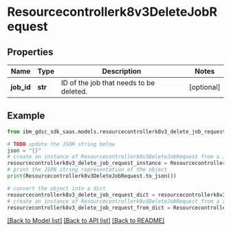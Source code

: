 # Resourcecontrollerk8v3DeleteJobRequest


## Properties

Name | Type | Description | Notes
------------ | ------------- | ------------- | -------------
**job_id** | **str** | ID of the job that needs to be deleted. | [optional] 

## Example

```python
from ibm_gdsc_sdk_saas.models.resourcecontrollerk8v3_delete_job_request import Resourcecontrollerk8v3DeleteJobRequest

# TODO update the JSON string below
json = "{}"
# create an instance of Resourcecontrollerk8v3DeleteJobRequest from a JSON string
resourcecontrollerk8v3_delete_job_request_instance = Resourcecontrollerk8v3DeleteJobRequest.from_json(json)
# print the JSON string representation of the object
print(Resourcecontrollerk8v3DeleteJobRequest.to_json())

# convert the object into a dict
resourcecontrollerk8v3_delete_job_request_dict = resourcecontrollerk8v3_delete_job_request_instance.to_dict()
# create an instance of Resourcecontrollerk8v3DeleteJobRequest from a dict
resourcecontrollerk8v3_delete_job_request_from_dict = Resourcecontrollerk8v3DeleteJobRequest.from_dict(resourcecontrollerk8v3_delete_job_request_dict)
```
[[Back to Model list]](../README.md#documentation-for-models) [[Back to API list]](../README.md#documentation-for-api-endpoints) [[Back to README]](../README.md)



